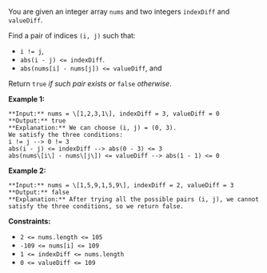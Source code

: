 You are given an integer array `nums` and two integers `indexDiff` and `valueDiff`.

Find a pair of indices `(i, j)` such that:

*   `i != j`,
*   `abs(i - j) <= indexDiff`.
*   `abs(nums[i] - nums[j]) <= valueDiff`, and

Return `true` _if such pair exists or_ `false` _otherwise_.

**Example 1:**

```
**Input:** nums = \[1,2,3,1\], indexDiff = 3, valueDiff = 0
**Output:** true
**Explanation:** We can choose (i, j) = (0, 3).
We satisfy the three conditions:
i != j --> 0 != 3
abs(i - j) <= indexDiff --> abs(0 - 3) <= 3
abs(nums\[i\] - nums\[j\]) <= valueDiff --> abs(1 - 1) <= 0
```

**Example 2:**

```
**Input:** nums = \[1,5,9,1,5,9\], indexDiff = 2, valueDiff = 3
**Output:** false
**Explanation:** After trying all the possible pairs (i, j), we cannot satisfy the three conditions, so we return false.
```

**Constraints:**

*   `2 <= nums.length <= 105`
*   `-109 <= nums[i] <= 109`
*   `1 <= indexDiff <= nums.length`
*   `0 <= valueDiff <= 109`